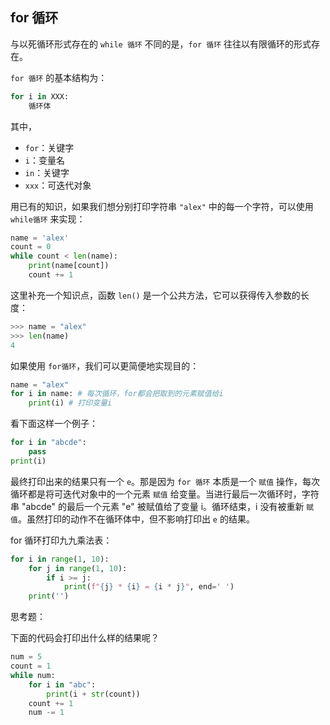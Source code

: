 ## for 循环

与以死循环形式存在的 `while 循环` 不同的是，`for 循环` 往往以有限循环的形式存在。

`for 循环` 的基本结构为：

```python
for i in XXX:
    循环体
```

其中，

- `for`：关键字
- `i`：变量名
- `in`：关键字
- `xxx`：可迭代对象

用已有的知识，如果我们想分别打印字符串 `"alex"` 中的每一个字符，可以使用 `while循环` 来实现：

```python
name = 'alex'
count = 0
while count < len(name):
    print(name[count])
    count += 1
```

这里补充一个知识点，函数 `len()` 是一个公共方法，它可以获得传入参数的长度：

```python
>>> name = "alex"
>>> len(name)
4
```

如果使用 `for循环`，我们可以更简便地实现目的：

```python
name = "alex"
for i in name: # 每次循环，for都会把取到的元素赋值给i
    print(i) # 打印变量i
```

看下面这样一个例子：

```python
for i in "abcde":
    pass
print(i)
```

最终打印出来的结果只有一个 `e`。那是因为 `for 循环` 本质是一个 `赋值` 操作，每次循环都是将可迭代对象中的一个元素 `赋值` 给变量。当进行最后一次循环时，字符串 "abcde" 的最后一个元素 "e" 被赋值给了变量 i。循环结束，i 没有被重新 `赋值`。虽然打印的动作不在循环体中，但不影响打印出 `e` 的结果。

for 循环打印九九乘法表：

```python
for i in range(1, 10):
    for j in range(1, 10):
        if i >= j:
            print(f"{j} * {i} = {i * j}", end=' ')
    print('')
```

思考题：

下面的代码会打印出什么样的结果呢？

```python
num = 5
count = 1
while num:
    for i in "abc":
        print(i + str(count))
    count += 1
    num -= 1
```
